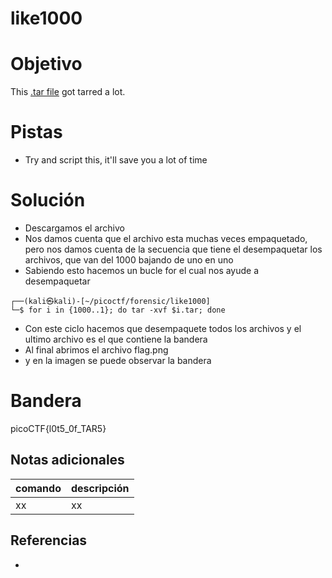 # like1000

# Objetivo
This [.tar file](https://jupiter.challenges.picoctf.org/static/52084b5ad360b25f9af83933114324e0/1000.tar) got tarred a lot.

# Pistas
- Try and script this, it'll save you a lot of time

# Solución
- Descargamos el archivo
- Nos damos cuenta que el archivo esta muchas veces empaquetado, pero nos damos cuenta de la secuencia que tiene el desempaquetar los archivos, que van del 1000 bajando de uno en uno
- Sabiendo esto hacemos un bucle for el cual nos ayude a desempaquetar 
```
┌──(kali㉿kali)-[~/picoctf/forensic/like1000]
└─$ for i in {1000..1}; do tar -xvf $i.tar; done
```
- Con este ciclo hacemos que desempaquete todos los archivos y el ultimo archivo es el que contiene la bandera
- Al final abrimos el archivo flag.png
- y en la imagen se puede observar la bandera

# Bandera
picoCTF{l0t5_0f_TAR5}

## Notas adicionales
| comando | descripción |
| ------ | ------ |
| xx | xx |

## Referencias
- []()